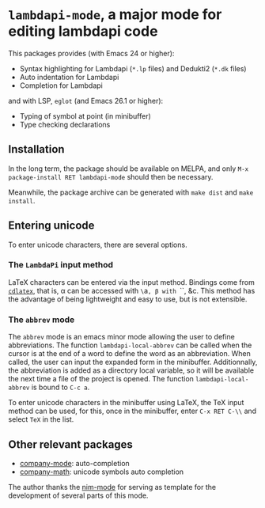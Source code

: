 `lambdapi-mode`, a major mode for editing lambdapi code
=======================================================

This packages provides (with Emacs 24 or higher):
* Syntax highlighting for Lambdapi (`*.lp` files) and Dedukti2 (`*.dk` files)
* Auto indentation for Lambdapi
* Completion for Lambdapi

and with LSP, `eglot` (and Emacs 26.1 or higher):
* Typing of symbol at point (in minibuffer)
* Type checking declarations

Installation
------------
In the long term, the package should be available on MELPA, and only `M-x
package-install RET lambdapi-mode` should then be necessary.

Meanwhile, the package archive can be generated with 
`make dist` and `make install`.

Entering unicode
----------------
To enter unicode characters, there are several options. 

### The `LambdaPi` input method
LaTeX characters can be entered via the input method. Bindings come from 
[`cdlatex`](https://www.gnu.org/software/emacs/manual/html_node/org/CDLaTeX-mode.html),
that is, α can be accessed with `\`a`, β with `\``, &c. This method has the
advantage of being lightweight and easy to use, but is not extensible.

### The `abbrev` mode
The `abbrev` mode is an emacs minor mode allowing the user to define
abbreviations. The function `lambdapi-local-abbrev` can be called when the
cursor is at the end of a word to define the word as an abbreviation. When
called, the user can input the expanded form in the minibuffer. Additionnally,
the abbreviation is added as a directory local variable, so it will be available
the next time a file of the project is opened. The function
`lambdapi-local-abbrev` is bound to `C-c a`.

To enter unicode characters in the minibuffer using LaTeX, the TeX input method
can be used, for this, once in the minibuffer, enter `C-x RET C-\\` and select
`TeX` in the list.

Other relevant packages
-----------------------
* [company-mode](https://github.com/company-mode/company-mode): auto-completion
* [company-math](https://github.com/vspinu/company-math): unicode symbols auto
  completion

The author thanks the [nim-mode](https://github.com/nim-lang/nim-mode) for
serving as template for the development of several parts of this mode.
